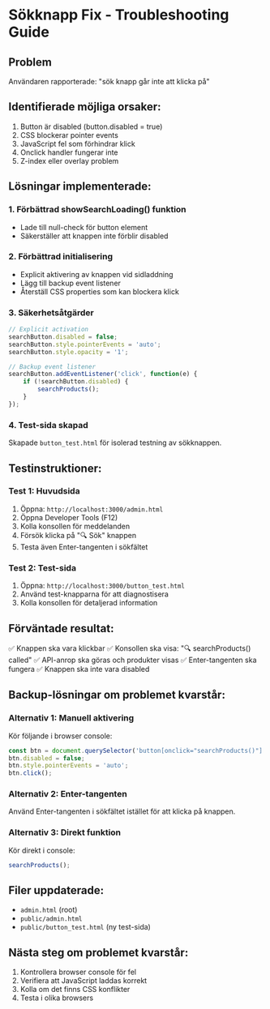 # Sökknapp Fix - Troubleshooting Guide

## Problem
Användaren rapporterade: "sök knapp går inte att klicka på"

## Identifierade möjliga orsaker:
1. Button är disabled (button.disabled = true)
2. CSS blockerar pointer events
3. JavaScript fel som förhindrar klick
4. Onclick handler fungerar inte
5. Z-index eller overlay problem

## Lösningar implementerade:

### 1. Förbättrad showSearchLoading() funktion
- Lade till null-check för button element
- Säkerställer att knappen inte förblir disabled

### 2. Förbättrad initialisering
- Explicit aktivering av knappen vid sidladdning
- Lägg till backup event listener
- Återställ CSS properties som kan blockera klick

### 3. Säkerhetsåtgärder
```javascript
// Explicit activation
searchButton.disabled = false;
searchButton.style.pointerEvents = 'auto';
searchButton.style.opacity = '1';

// Backup event listener
searchButton.addEventListener('click', function(e) {
    if (!searchButton.disabled) {
        searchProducts();
    }
});
```

### 4. Test-sida skapad
Skapade `button_test.html` för isolerad testning av sökknappen.

## Testinstruktioner:

### Test 1: Huvudsida
1. Öppna: `http://localhost:3000/admin.html`
2. Öppna Developer Tools (F12)
3. Kolla konsollen för meddelanden
4. Försök klicka på "🔍 Sök" knappen
5. Testa även Enter-tangenten i sökfältet

### Test 2: Test-sida
1. Öppna: `http://localhost:3000/button_test.html`
2. Använd test-knapparna för att diagnostisera
3. Kolla konsollen för detaljerad information

## Förväntade resultat:
✅ Knappen ska vara klickbar
✅ Konsollen ska visa: "🔍 searchProducts() called"
✅ API-anrop ska göras och produkter visas
✅ Enter-tangenten ska fungera
✅ Knappen ska inte vara disabled

## Backup-lösningar om problemet kvarstår:

### Alternativ 1: Manuell aktivering
Kör följande i browser console:
```javascript
const btn = document.querySelector('button[onclick="searchProducts()"]');
btn.disabled = false;
btn.style.pointerEvents = 'auto';
btn.click();
```

### Alternativ 2: Enter-tangenten
Använd Enter-tangenten i sökfältet istället för att klicka på knappen.

### Alternativ 3: Direkt funktion
Kör direkt i console:
```javascript
searchProducts();
```

## Filer uppdaterade:
- `admin.html` (root)
- `public/admin.html` 
- `public/button_test.html` (ny test-sida)

## Nästa steg om problemet kvarstår:
1. Kontrollera browser console för fel
2. Verifiera att JavaScript laddas korrekt
3. Kolla om det finns CSS konflikter
4. Testa i olika browsers
